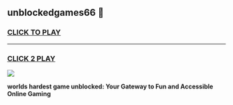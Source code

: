 
## unblockedgames66 👋
<h3>
<a href="https://premium.freeplayer.one?title=unblockedgames66&ref=14F">CLICK TO PLAY</a></h3>
<hr>

<h3>
<a href="https://premium.freeplayer.one?title=unblockedgames66&ref=14F">CLICK 2 PLAY</a>
  
</h3>

<a href="https://premium.freeplayer.one?title=unblockedgames66&ref=12F/"><img src="https://clearcache.store/games.png"></a>


**worlds hardest game unblocked: Your Gateway to Fun and Accessible Online Gaming**
